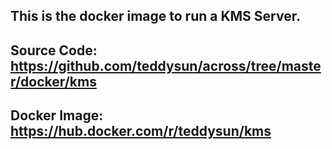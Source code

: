 ## **This is the docker image to run a KMS Server.**
## Source Code: https://github.com/teddysun/across/tree/master/docker/kms
## Docker Image: https://hub.docker.com/r/teddysun/kms